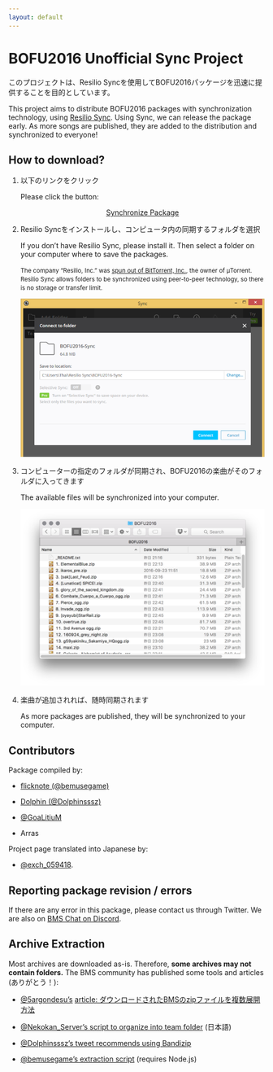 ```yaml
---
layout: default
---
```


# BOFU2016 Unofficial Sync Project

このプロジェクトは、Resilio Syncを使用してBOFU2016パッケージを迅速に提供することを目的としています。

This project aims to distribute BOFU2016 packages with synchronization technology, using [Resilio Sync](https://getsync.com/individuals/).
Using Sync, we can release the package early.
As more songs are published, they are added to the distribution and synchronized to everyone!



## How to download?

1. 以下のリンクをクリック

   Please click the button:

   <p align="center"><a href="https://link.getsync.com/#f=BOFU2016&amp;sz=11E9&amp;t=2&amp;s=VI5S7SMEBYU6U3JDQ4VAFDPFNZN7QPRJFAWKM7VPYK3IPEKJOOBQ&amp;i=CY5QZIN5G6AOC4V2J6ZCARNADD7JB6SPP&amp;v=2.4" class="dl">Synchronize Package</a></p>

2. Resilio Syncをインストールし、コンピュータ内の同期するフォルダを選択

   If you don’t have Resilio Sync, please install it.
   Then select a folder on your computer where to save the packages.

   <small>The company “Resilio, Inc.” was [spun out of BitTorrent, Inc.](https://getsync.com/about/), the owner of μTorrent.
   Resilio Sync allows folders to be synchronized using peer-to-peer technology,
   so there is no storage or transfer limit.</small>

   ![Sync screenshot](sync.png)

3. コンピューターの指定のフォルダが同期され、BOFU2016の楽曲がそのフォルダに入ってきます

   The available files will be synchronized into your computer.

   ![Sync screenshot](folder.png)

4. 楽曲が追加されれば、随時同期されます

   As more packages are published, they will be synchronized to your computer.



## Contributors

Package compiled by:

- [flicknote (@bemusegame)](https://twitter.com/bemusegame)

- [Dolphin (@Dolphinsssz)](https://twitter.com/Dolphinsssz)

- [@GoaLitiuM](https://twitter.com/GoaLitiuM)

- Arras

Project page translated into Japanese by:

- [@exch_059418](https://twitter.com/exch_059418).



## Reporting package revision / errors

If there are any error in this package, please contact us through Twitter.
We are also on [BMS Chat on Discord](https://discordapp.com/invite/0lUN07Rj1O8Sdctv).


## Archive Extraction

Most archives are downloaded as-is. Therefore, __some archives may not contain folders.__ The BMS community has published some tools and articles (ありがとう！):

- [@5argondesu’s](https://twitter.com/5argondesu/status/783980436003237888) [article: ダウンロードされたBMSのzipファイルを複数展開方法](http://qiita.com/5argon/items/cc7d7d9a652f57589674)

- [@Nekokan_Server’s script to organize into team folder](https://twitter.com/Nekokan_Server/status/783619188724076545) (日本語)

- [@Dolphinsssz’s tweet recommends using Bandizip](https://twitter.com/Dolphinsssz/status/783047901949952000)

- [@bemusegame’s extraction script](https://gist.github.com/dtinth/e61f2dfc53b29db2282fb6e9602cb559) (requires Node.js)
